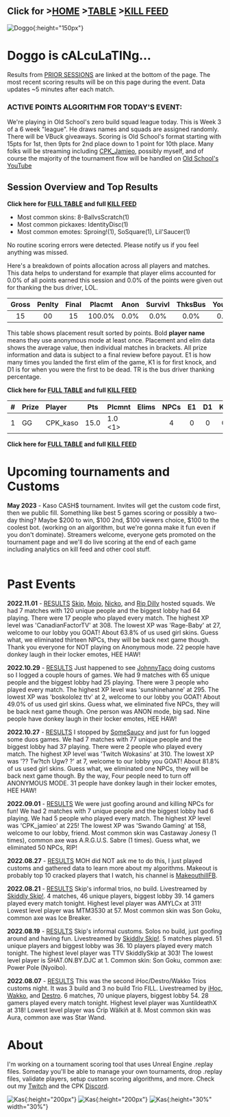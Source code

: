 <meta http-equiv="refresh" content="30">

<script>
    var countUpdDate = new Date("Mar 24, 2023 16:39:02").getTime(); // Set the date we're counting down to
    var x = setInterval(function () {
        var timeNow = new Date().getTime(); // Get today's date and time
        var distance = timeNow - countUpdDate; // Find the distance between now and the count down date
        var days = Math.floor(distance / (1000 * 60 * 60 * 24));
        var hours = Math.floor((distance % (1000 * 60 * 60 * 24)) / (1000 * 60 * 60));
        var minutes = Math.floor((distance % (1000 * 60 * 60)) / (1000 * 60));
        var seconds = Math.floor((distance % (1000 * 60)) / 1000);
        var minutesString = minutes.toString();
        var secondsString = seconds.toString();
        if (minutesString.length < 2) {
            minutesString = "0" + minutesString;
        }
        if (secondsString.length < 2) {
            secondsString = "0" + secondsString;
        }
        document.getElementById("countUpTimer").innerHTML = minutesString + ":" + secondsString + " since updt"; // Display the result in the element with id="demo"
        // If the count down is finished, write some text
        if (distance < 0) {
            clearInterval(x);
            document.getElementById("countUpTimer").innerHTML = "EXPIRED";
        }
    }, 1000); // Update the count down every 1000 milliseconds
</script>


<strong><span id="countUpTimer" style="color:red;background-color:white;font-size:add_size"></span></strong>

## Click for >[HOME](https://www.kaso.gg) >[TABLE](https://www.kaso.gg/fullresults) >[KILL FEED](https://www.kaso.gg/killfeed)<br>

![Doggo](/images/dogs/chalkboardDog1.png){:height="150px"}
# Doggo is cALcuLaTINg...
Results from [PRIOR SESSIONS](#past-events) are linked at the bottom of the page. The most recent scoring results will be on this page during the event. Data updates ~5 minutes after each match.



### ACTIVE POINTS ALGORITHM FOR TODAY'S EVENT:
We're playing in Old School's zero build squad league today. This is Week 3 of a 6 week "league". He draws names and squads are assigned randomly. There will be VBuck giveaways. Scoring is Old School's format starting with 15pts for 1st, then 9pts for 2nd place down to 1 point for 10th place. Many folks will be streaming including [CPK_Jamieo](http://www.twitch.tv/cpk_jamieo), possibly myself, and of course the majority of the tournament flow will be handled on [Old School's YouTube](https://www.youtube.com/@oldschool2.0)

## Session Overview and Top Results
**Click here for [FULL TABLE](https://www.kaso.gg/fullresults) and full [KILL FEED](https://www.kaso.gg/killfeed)**<br>



* Most common skins: 8-BallvsScratch(1)<br>
* Most common pickaxes: IdentityDisc(1)<br>
* Most common emotes: Sproing!(1), SoSquare(1), Lil'Saucer(1)<br>

No routine scoring errors were detected. Please notify us if you feel anything was missed.

Here's a breakdown of points allocation across all players and matches. This data helps to understand for example that player elims accounted for 0.0% of all points earned this session and 0.0% of the points were given out for thanking the bus driver, LOL.

| Gross  | Penlty | Final  | Placmt | Anon   | Survivl  | ThksBus | YouDed | Elims  | Siphon | NPC    |
| :----: | :----: | :----: | :----: | :----: | :----:   | :----:  | :----: | :----: | :----: | :----: |
|15|00|15|100.0%|0.0%|0.0%|0.0%|0.0%|0.0%|0.0%|0.0%|

This table shows placement result sorted by points. Bold **player name** means they use anonymous mode at least once. Placement and elim data shows the average value, then individual matches in brackets. All prize information and data is subject to a final review before payout. E1 is how many times you landed the first elim of the game, K1 is for first knock, and D1 is for when you were the first to be dead. TR is the bus driver thanking percentage.


**Click here for [FULL TABLE](https://www.kaso.gg/fullresults) and full [KILL FEED](https://www.kaso.gg/killfeed)**<br>

| #      | Prize | Player | Pts    | Plcmnt | Elims | NPCs   | E1     | D1     | K1     | TR     | Lvl    | Skin   | Axe    |
| :----: | :---  | :---   | :----: | :---   | :---  | :----: | :----: | :----: | :----: | :----: | :----: | :----: | :----: |
|1|GG|CPK_kaso|15.0|1.0 <1>||4|0|0|0|100%|46|![](https://media.fortniteapi.io/images/e8c4d88f1639a7741b6aefaa90958eb9/transparent.png){:height="35px"}|![](https://media.fortniteapi.io/images/eb390e0a1e7ff085ff8c1e7a5a3afa53/transparent.png){:height="35px"}|

**Click here for [FULL TABLE](https://www.kaso.gg/fullresults) and full [KILL FEED](https://www.kaso.gg/killfeed)**<br>


# Upcoming tournaments and Customs
**May 2023** - Kaso CASH$ tournament. Invites will get the custom code first, then we public fill. Something like best 5 games scoring or possibly a two-day thing? Maybe $200 to win, $100 2nd, $100 viewers choice, $100 to the coolest bot. (working on an algorithm, but we're gonna make it fun even if you don't dominate). Streamers welcome, everyone gets promoted on the tournament page and we'll do live scoring at the end of each game including analytics on kill feed and other cool stuff.
<br/>
<br/>

# Past Events

**2022.11.01** - [RESULTS](https://www.kaso.gg/2022_11_01_Squads) [Skip](https://www.facebook.com/skiddlyskip), [Mojo](https://www.facebook.com/MojoBigStick), [Nicko](https://www.facebook.com/NickoGames), and [Rip Dilly](https://www.facebook.com/RipDilly) hosted squads. We had 7 matches with 120 unique people and the biggest lobby had 64 playing. There were 17 people who played every match. The highest XP level was 'CanadianFactorTV' at 308. The lowest XP was 'Rage-Baby' at 27, welcome to our lobby you GOAT! About 63.8% of us used girl skins. Guess what, we eliminated thirteen NPCs, they will be back next game though. Thank you everyone for NOT playing on Anonymous mode. 22 people have donkey laugh in their locker emotes, HEE HAW!

**2022.10.29** - [RESULTS](https://www.kaso.gg/2022_10_29_JohnnyTaco) Just happened to see [JohnnyTaco](https://www.twitch.tv/johnny_the_taco) doing customs so I logged a couple hours of games. We had 9 matches with 65 unique people and the biggest lobby had 25 playing. There were 3 people who played every match. The highest XP level was 'sunshinehanne' at 295. The lowest XP was 'boskololez ttv' at 2, welcome to our lobby you GOAT! About 49.0% of us used girl skins. Guess what, we eliminated five NPCs, they will be back next game though. One person was ANON mode, big sad. Nine people have donkey laugh in their locker emotes, HEE HAW!

**2022.10.27** - [RESULTS](https://www.kaso.gg/2022_10_27_SomeSaucy) I stopped by [SomeSaucy](https://www.twitch.tv/somesaucy) and just for fun logged some duos games. We had 7 matches with 77 unique people and the biggest lobby had 37 playing. There were 2 people who played every match. The highest XP level was 'Twitch Wokasins' at 310. The lowest XP was '?? Tw?tch Ugw? ?' at 7, welcome to our lobby you GOAT! About 81.8% of us used girl skins. Guess what, we eliminated one NPCs, they will be back next game though. By the way, Four people need to turn off ANONYMOUS MODE. 31 people have donkey laugh in their locker emotes, HEE HAW!

**2022.09.01** - [RESULTS](https://www.kaso.gg/2022_09_01_NPChunt) We were just goofing around and killing NPCs for fun! We had 2 matches with 7 unique people and the biggest lobby had 6 playing. We had 5 people who played every match. The highest XP level was 'CPK_jamieo' at 225! The lowest XP was 'Swando Gaming' at 158, welcome to our lobby, friend. Most common skin was Castaway Jonesy (1 times), common axe was A.R.G.U.S. Sabre (1 times). Guess what, we eliminated 50 NPCs, RIP!

**2022.08.27** - [RESULTS](https://www.kaso.gg/2022_08_27_MOH) MOH did NOT ask me to do this, I just played customs and gathered data to learn more about my algorithms. Makeout is probably top 10 cracked players that I watch, his channel is [MakeouthillFB](https://www.twitch.tv/makeouthillfb).

**2022.08.21** - [RESULTS](https://www.kaso.gg/2022_08_21_SkipTrios) Skip's informal trios, no build. Livestreamed by [Skiddly Skip!](https://www.facebook.com/skiddlyskip). 4 matches, 46 unique players, biggest lobby 39. 14 gamers played every match tonight. Highest level player was AMYLCx at 311! Lowest level player was MTM3530 at 57. Most common skin was Son Goku, common axe was Ice Breaker.

**2022.08.19** - [RESULTS](https://www.kaso.gg/2022_08_19_SkipSolos) Skip's informal customs. Solos no build, just goofing around and having fun. Livestreamed by [Skiddly Skip!](https://www.facebook.com/skiddlyskip). 5 matches played. 51 unique players and biggest lobby was 36. 10 players played every match tonight. The highest level player was TTV SkiddlySkip at 303! The lowest level player is SHAT.0N.BY.DJC at 1. Common skin: Son Goku, common axe: Power Pole (Nyoibo).

**2022.08.07** - [RESULTS](2022_08_07_iHoc-Wakko-Destro_Trios) This was the second iHoc/Destro/Wakko Trios customs night. It was 3 build and 3 no build Trio FILL. Livestreamed by [iHoc](https://www.facebook.com/ihocnationfb), [Wakko](https://www.twitch.tv/darthwakko_thf), and [Destro](https://www.facebook.com/DestroGamingFB). 6 matches, 70 unique players, biggest lobby 54. 28 gamers played every match tonight. Highest level player was XuntildeathX at 318! Lowest level player was Críp Wãlkíñ at 8. Most common skin was Aura, common axe was Star Wand.
<br>

# About
I'm working on a tournament scoring tool that uses Unreal Engine .replay files. Someday you'll be able to manage your own tournaments, drop .replay files, validate players, setup custom scoring algorithms, and more. Check out my [Twitch](https://www.twitch.tv/cpk_kaso) and the CPK [Discord](https://www.twitch.tv/cpk_jamieo).

![Kas](/images/dogs/gamingDog1.png){:height="200px"}
![Kas](/images/dogs/gamingDog2.png){:height="200px"}
![Kas](/images/kas.JPG){:height="30%" width="30%"}

<!---
use double space at end of a line to make a carriage return on the resulting page
![Kas](/images/kas.JPG){:height="20%" width="20%"}
![Kas](/images/gamingDog1.JPG){:height="200px"}
-->

<!--CREATED BY CODE-->
<!--9/13/2022 9:40:28 PM-->

